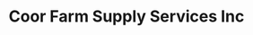 ---
title: "Coor Farm Supply Services Inc"
url: /smithfield/coor-farm-supply-services-inc/
shop: Landwirtschaftlich
---